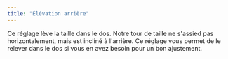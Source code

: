 ```yaml
---
title: "Élévation arrière"
---
```


Ce réglage lève la taille dans le dos. Notre tour de taille ne s'assied pas horizontalement, mais est incliné à l'arrière. Ce réglage vous permet de le relever dans le dos si vous en avez besoin pour un bon ajustement.




